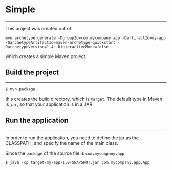 # Simple
---

This project was created out of:
```
mvn archetype:generate -DgroupId=com.mycompany.app -DartifactId=my-app -DarchetypeArtifactId=maven-archetype-quickstart -DarchetypeVersion=1.4 -DinteractiveMode=false
```

which creates a simple Maven project.

## Build the project
---
```
$ mvn package
```
this creates the build directory, which is `target`.
The default <packaging> type in Maven is `jar`, so that your application
is in a JAR.


## Run the application
---
In order to run the application, you need to define the jar as the CLASSPATH,
and specify the name of the main class.

Since the `package` of the source file is `com.mycompany.app`

```
$ java -cp target/my-app-1.0-SNAPSHOT.jar com.mycompany.app.App
```
